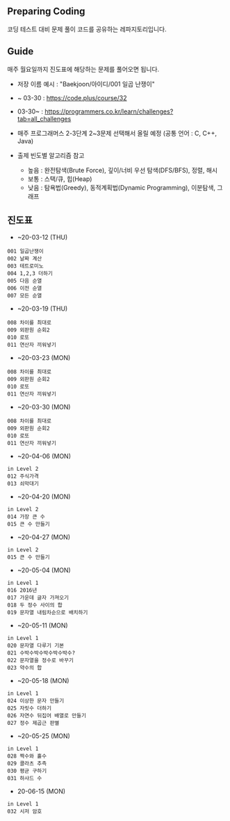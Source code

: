 ## Preparing Coding 
코딩 테스트 대비 문제 풀이 코드를 공유하는 레파지토리입니다.

## Guide
매주 월요일까지 진도표에 해당하는 문제를 풀어오면 됩니다.
- 저장 이름 예시 : "Baekjoon/아이디/001 일곱 난쟁이"

- ~ 03-30 : https://code.plus/course/32
- 03-30~ : https://programmers.co.kr/learn/challenges?tab=all_challenges
- 매주 프로그래머스 2-3단계 2~3문제 선택해서 올릴 예정 (공통 언어 : C, C++, Java)
- 출제 빈도별 알고리즘 참고
  - 높음 : 완전탐색(Brute Force), 깊이/너비 우선 탐색(DFS/BFS), 정렬, 해시
  - 보통 : 스택/큐, 힙(Heap)
  - 낮음 : 탐욕법(Greedy), 동적계획법(Dynamic Programming), 이분탐색, 그래프

## 진도표
- ~20-03-12 (THU)
```
001 일곱난쟁이
002 날짜 계산
003 테트로미노
004 1,2,3 더하기
005 다음 순열
006 이전 순열
007 모든 순열
```
- ~20-03-19 (THU)
```
008 차이를 최대로
009 외판원 순회2
010 로또
011 연산자 끼워넣기
```

- ~20-03-23 (MON)
```
008 차이를 최대로
009 외판원 순회2
010 로또
011 연산자 끼워넣기
```

- ~20-03-30 (MON)
```
008 차이를 최대로
009 외판원 순회2
010 로또
011 연산자 끼워넣기
```

- ~20-04-06 (MON)
```
in Level 2
012 주식가격
013 쇠막대기
```

- ~20-04-20 (MON)
```
in Level 2
014 가장 큰 수
015 큰 수 만들기
```

- ~20-04-27 (MON)
```
in Level 2
015 큰 수 만들기
```

- ~20-05-04 (MON)
```
in Level 1
016 2016년
017 가운데 글자 가져오기
018 두 정수 사이의 합
019 문자열 내림차순으로 배치하기
```

- ~20-05-11 (MON)
```
in Level 1
020 문자열 다루기 기본
021 수박수박수박수박수박수?
022 문자열을 정수로 바꾸기
023 약수의 합
```

- ~20-05-18 (MON)
```
in Level 1
024 이상한 문자 만들기
025 자릿수 더하기
026 자연수 뒤집어 배열로 만들기
027 정수 제곱근 판별
```

- ~20-05-25 (MON)
```
in Level 1
028 짝수와 홀수
029 콜라츠 추측
030 평균 구하기
031 하샤드 수
```

- 20-06-15 (MON)
```
in Level 1
032 시저 암호
```
